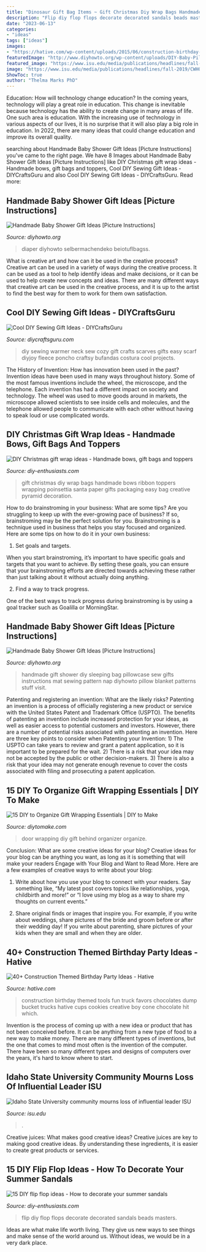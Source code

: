 ```yaml
---
title: "Dinosaur Gift Bag Items ~ Gift Christmas Diy Wrap Bags Handmade Bows Ribbon Toppers Wrapping Poinsettia Santa Paper Gifts Packaging Easy Bag Creative Pyramid Decoration"
description: "Flip diy flop flops decorate decorated sandals beads masters"
date: "2023-06-13"
categories:
- "ideas"
tags: ["ideas"]
images:
- "https://hative.com/wp-content/uploads/2015/06/construction-birthday-party/37-construction-themed-birthday-party.jpg"
featuredImage: "http://www.diyhowto.org/wp-content/uploads/DIY-Baby-Pillowcase-Sleeping-Bag-Nap-Mat-Sew-Pattern-Handmade-Baby-Shower-Gift-Ideas-Instructions-DIYHowto.jpg"
featured_image: "https://www.isu.edu/media/publications/headlines/fall-2019/CWHOGLodore2.JPG"
image: "https://www.isu.edu/media/publications/headlines/fall-2019/CWHOGLodore2.JPG"
ShowToc: true
author: "Thelma Marks PhD"
---
```



Education: How will technology change education?
In the coming years, technology will play a great role in education. This change is inevitable because technology has the ability to create change in many areas of life. One such area is education. With the increasing use of technology in various aspects of our lives, it is no surprise that it will also play a big role in education. In 2022, there are many ideas that could change education and improve its overall quality.

	

		
searching about Handmade Baby Shower Gift Ideas [Picture Instructions] you've came to the right page. We have 8 Images about Handmade Baby Shower Gift Ideas [Picture Instructions] like DIY Christmas gift wrap ideas - Handmade bows, gift bags and toppers, Cool DIY Sewing Gift Ideas - DIYCraftsGuru and also Cool DIY Sewing Gift Ideas - DIYCraftsGuru. Read more:
		
    
## Handmade Baby Shower Gift Ideas [Picture Instructions]

<img loading=lazy src="https://www.diyhowto.org/wp-content/uploads/DIY-Baby-Changing-Pad-Travel-Clutch-Bag-Sew-Pattern-Picture-Instructions.jpg" onerror="this.onerror=null;this.src='https://tse2.mm.bing.net/th?id=OIP.det4SAAXc-v8FFT24GdEAgDXEh&amp;pid=15.1';" alt="Handmade Baby Shower Gift Ideas [Picture Instructions]">

_Source: diyhowto.org_

>diaper diyhowto selbermachendeko beiotuflbagss. 

	

What is creative art and how can it be used in the creative process?
Creative art can be used in a variety of ways during the creative process. It can be used as a tool to help identify ideas and make decisions, or it can be used to help create new concepts and ideas. There are many different ways that creative art can be used in the creative process, and it is up to the artist to find the best way for them to work for them own satisfaction.

    
## Cool DIY Sewing Gift Ideas - DIYCraftsGuru

<img loading=lazy src="https://www.diycraftsguru.com/wp-content/uploads/2016/03/36-sewing-gifts-featured-image.jpg" onerror="this.onerror=null;this.src='https://tse3.mm.bing.net/th?id=OIP.jL2_sAOBOQ0Pf3axjQULlgHaKu&amp;pid=15.1';" alt="Cool DIY Sewing Gift Ideas - DIYCraftsGuru">

_Source: diycraftsguru.com_

>diy sewing warmer neck sew cozy gift crafts scarves gifts easy scarf diyjoy fleece poncho craftsy bufandas costura cool projects. 

	

The History of Invention: How has innovation been used in the past?
Invention ideas have been used in many ways throughout history. Some of the most famous inventions include the wheel, the microscope, and the telephone. Each invention has had a different impact on society and technology. The wheel was used to move goods around in markets, the microscope allowed scientists to see inside cells and molecules, and the telephone allowed people to communicate with each other without having to speak loud or use complicated words.

    
## DIY Christmas Gift Wrap Ideas - Handmade Bows, Gift Bags And Toppers

<img loading=lazy src="https://www.diy-enthusiasts.com/wp-content/uploads/2013/11/diy-christmas-gift-wrap-ideas-bags-santa-red-ribbon-poinsettia.jpg" onerror="this.onerror=null;this.src='https://tse1.mm.bing.net/th?id=OIP.E4D88adS5EkDCQaUIBzL3AHaOO&amp;pid=15.1';" alt="DIY Christmas gift wrap ideas - Handmade bows, gift bags and toppers">

_Source: diy-enthusiasts.com_

>gift christmas diy wrap bags handmade bows ribbon toppers wrapping poinsettia santa paper gifts packaging easy bag creative pyramid decoration. 

	

How to do brainstroming in your business: What are some tips?
Are you struggling to keep up with the ever-growing pace of business? If so, brainstroming may be the perfect solution for you. Brainstroming is a technique used in business that helps you stay focused and organized. Here are some tips on how to do it in your own business: 
1. Set goals and targets.

When you start brainstroming, it’s important to have specific goals and targets that you want to achieve. By setting these goals, you can ensure that your brainstroming efforts are directed towards achieving these rather than just talking about it without actually doing anything. 

2. Find a way to track progress.

One of the best ways to track progress during brainstroming is by using a goal tracker such as Goalilla or MorningStar.

    
## Handmade Baby Shower Gift Ideas [Picture Instructions]

<img loading=lazy src="http://www.diyhowto.org/wp-content/uploads/DIY-Baby-Pillowcase-Sleeping-Bag-Nap-Mat-Sew-Pattern-Handmade-Baby-Shower-Gift-Ideas-Instructions-DIYHowto.jpg" onerror="this.onerror=null;this.src='https://tse2.mm.bing.net/th?id=OIP.QNt5CdJt6jwGTKhkALhdJQHaJ8&amp;pid=15.1';" alt="Handmade Baby Shower Gift Ideas [Picture Instructions]">

_Source: diyhowto.org_

>handmade gift shower diy sleeping bag pillowcase sew gifts instructions mat sewing pattern nap diyhowto pillow blanket patterns stuff visit. 

	

Patenting and registering an invention: What are the likely risks?
Patenting an invention is a process of officially registering a new product or service with the United States Patent and Trademark Office (USPTO). The benefits of patenting an invention include increased protection for your ideas, as well as easier access to potential customers and investors. However, there are a number of potential risks associated with patenting an invention. Here are three key points to consider when Patenting your Invention: 1) The USPTO can take years to review and grant a patent application, so it is important to be prepared for the wait. 2) There is a risk that your idea may not be accepted by the public or other decision-makers. 3) There is also a risk that your idea may not generate enough revenue to cover the costs associated with filing and prosecuting a patent application.

    
## 15 DIY To Organize Gift Wrapping Essentials | DIY To Make

<img loading=lazy src="http://www.diytomake.com/wp-content/uploads/2015/11/Behind-the-Door-Organizer.jpg" onerror="this.onerror=null;this.src='https://tse1.mm.bing.net/th?id=OIP.IQAYlOnEMMeL4zhauaz7-gHaLI&amp;pid=15.1';" alt="15 DIY to Organize Gift Wrapping Essentials | DIY to Make">

_Source: diytomake.com_

>door wrapping diy gift behind organizer organize. 

	

Conclusion: What are some creative ideas for your blog?
Creative ideas for your blog can be anything you want, as long as it is something that will make your readers Engage with Your Blog and Want to Read More. Here are a few examples of creative ways to write about your blog:
1. Write about how you use your blog to connect with your readers. Say something like, “My latest post covers topics like relationships, yoga, childbirth and more!” or “I love using my blog as a way to share my thoughts on current events.”

2. Share original finds or images that inspire you. For example, if you write about weddings, share pictures of the bride and groom before or after their wedding day! If you write about parenting, share pictures of your kids when they are small and when they are older.


    
## 40+ Construction Themed Birthday Party Ideas - Hative

<img loading=lazy src="https://hative.com/wp-content/uploads/2015/06/construction-birthday-party/37-construction-themed-birthday-party.jpg" onerror="this.onerror=null;this.src='https://tse3.mm.bing.net/th?id=OIP.UgfeAcTSFX2iv97Xi2fV_QHaKX&amp;pid=15.1';" alt="40+ Construction Themed Birthday Party Ideas - Hative">

_Source: hative.com_

>construction birthday themed tools fun truck favors chocolates dump bucket trucks hative cups cookies creative boy cone chocolate hit which. 

	

Invention is the process of coming up with a new idea or product that has not been conceived before. It can be anything from a new type of food to a new way to make money. There are many different types of inventions, but the one that comes to mind most often is the invention of the computer. There have been so many different types and designs of computers over the years, it's hard to know where to start.

    
## Idaho State University Community Mourns Loss Of Influential Leader ISU

<img loading=lazy src="https://www.isu.edu/media/publications/headlines/fall-2019/CWHOGLodore2.JPG" onerror="this.onerror=null;this.src='https://tse3.mm.bing.net/th?id=OIP.NvAutubbtvhmyMiodcpy_QHaFj&amp;pid=15.1';" alt="Idaho State University community mourns loss of influential leader ISU">

_Source: isu.edu_

>. 

	

Creative juices: What makes good creative ideas?
Creative juices are key to making good creative ideas. By understanding these ingredients, it is easier to create great products or services.

    
## 15 DIY Flip Flop Ideas - How To Decorate Your Summer Sandals

<img loading=lazy src="http://www.diy-enthusiasts.com/wp-content/uploads/2014/05/diy-orange-rubber-flip-flops-decorated-metall-butterflies.jpg" onerror="this.onerror=null;this.src='https://tse3.mm.bing.net/th?id=OIP.pHY_J_jkWCvGlsINe8nv0gHaLH&amp;pid=15.1';" alt="15 DIY flip flop ideas - How to decorate your summer sandals">

_Source: diy-enthusiasts.com_

>flip diy flop flops decorate decorated sandals beads masters. 

	

Ideas are what make life worth living. They give us new ways to see things and make sense of the world around us. Without ideas, we would be in a very dark place.

